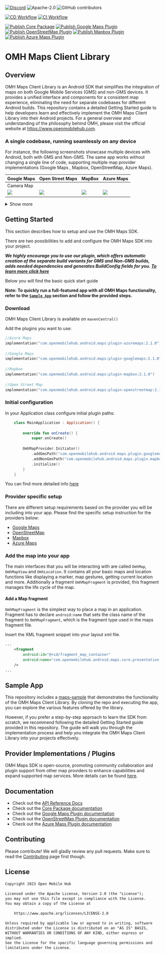[![Discord](https://img.shields.io/discord/1115727214827278446)](https://discord.gg/X8QB9DJXX6)
![Apache-2.0](https://img.shields.io/badge/license-Apache-blue)
![GitHub contributors](https://img.shields.io/github/contributors/openmobilehub/android-omh-maps)

[![CD Workflow](https://github.com/openmobilehub/android-omh-maps/actions/workflows/on_push_workflow.yml/badge.svg)](https://github.com/openmobilehub/android-omh-maps/actions/workflows/on_push_workflow.yml)
[![CI Workflow](https://github.com/openmobilehub/android-omh-maps/actions/workflows/on_pull_request.yml/badge.svg)](https://github.com/openmobilehub/android-omh-maps/actions/workflows/on_pull_request.yml)

[![Publish Core Package](https://github.com/openmobilehub/android-omh-maps/actions/workflows/publish_core.yml/badge.svg)](https://github.com/openmobilehub/android-omh-maps/actions/workflows/publish_core.yml)
[![Publish Google Maps Plugin](https://github.com/openmobilehub/android-omh-maps/actions/workflows/publish_plugin_googlemaps.yml/badge.svg)](https://github.com/openmobilehub/android-omh-maps/actions/workflows/publish_plugin_googlemaps.yml)
[![Publish OpenStreetMap Plugin](https://github.com/openmobilehub/android-omh-maps/actions/workflows/publish_plugin_openstreetmap.yml/badge.svg)](https://github.com/openmobilehub/android-omh-maps/actions/workflows/publish_plugin_openstreetmap.yml)
[![Publish Mapbox Plugin](https://github.com/openmobilehub/android-omh-maps/actions/workflows/publish_plugin_mapbox.yml/badge.svg)](https://github.com/openmobilehub/android-omh-maps/actions/workflows/publish_plugin_mapbox.yml)
[![Publish Azure Maps Plugin](https://github.com/openmobilehub/android-omh-maps/actions/workflows/publish_plugin_azuremaps.yml/badge.svg)](https://github.com/openmobilehub/android-omh-maps/actions/workflows/publish_plugin_azuremaps.yml)

# OMH Maps Client Library

## Overview

OMH Maps Client Library is an Android SDK that simplifies the integration of maps on both Google Mobile Services (GMS) and non-GMS devices. It provides a unified interface and components for a consistent map experience, eliminating the need for separate codebases for different Android builds. This repository contains a detailed Getting Started guide to help developers learn and effectively implement the OMH Maps Client Library into their Android projects. For a general overview and understanding of the philosophy behind OMH, please visit the official website at https://www.openmobilehub.com.

### A single codebase, running seamlessly on any device

For instance, the following screenshots showcase multiple devices with Android, both with GMS and Non-GMS. The same app works without changing a single line of code, supporting multiple map provider implementations (Google Maps , Mapbox, OpenStreetMap, Azure Maps).

<div align="center">

| Google Maps                    | Open Street Maps             | MapBox                          | Azure Maps                     |
| ------------------------------ | ---------------------------- | ------------------------------- | ------------------------------ |
| Camera Map                     |
| <img src="images/gmaps_1.gif"> | <img src="images/osm_1.gif"> | <img src="images/mapbox_1.gif"> | <img src="images/azure_1.gif"> |

</div>
<details>
  <summary>Show more</summary>

<div align="center">

| Google Maps                    | Open Street Maps             | MapBox                          | Azure Maps                     |
| ------------------------------ | ---------------------------- | ------------------------------- | ------------------------------ |
| Location Sharing Map           |
| <img src="images/gmaps_2.gif"> | <img src="images/osm_2.gif"> | <img src="images/mapbox_2.gif"> | <img src="images/azure_2.gif"> |
| Marker Map                     |
| <img src="images/gmaps_3.gif"> | <img src="images/osm_3.gif"> | <img src="images/mapbox_3.gif"> | <img src="images/azure_3.gif"> |
| Info Windows Map               |
| <img src="images/gmaps_4.gif"> | <img src="images/osm_4.gif"> | <img src="images/mapbox_4.gif"> | <img src="images/azure_4.gif"> |
| Polyline Map                   |
| <img src="images/gmaps_5.gif"> | <img src="images/osm_5.gif"> | <img src="images/mapbox_5.gif"> | <img src="images/azure_5.gif"> |
| Polygon Map                    |
| <img src="images/gmaps_6.gif"> | <img src="images/osm_6.gif"> | <img src="images/mapbox_6.gif"> | <img src="images/azure_6.gif"> |
| Custom Styles Map              |
| <img src="images/gmaps_7.gif"> | <img src="images/osm_7.png"> | <img src="images/mapbox_7.gif"> | <img src="images/azure_7.png"> |

</div>
</details>

## Getting Started

This section describes how to setup and use the OMH Maps SDK.

There are two possibilities to add and configure the OMH Maps SDK into your project. 

**_We highly encourage you to use our plugin, which offers automatic creation of the separate build variants for GMS and Non-GMS builds, adds needed dependencies and generates BuildConfig fields for you.
[To learn more click here](https://www.openmobilehub.com/android-omh-maps/advanced-docs/core/SETUP_WITH_OMH_CORE_PLUGIN/)_**

Below you will find the basic quick start guide 

**Note: To quickly run a full-featured app with all OMH Maps functionality, refer to the [`Sample App`](#sample-app) section and follow the provided steps.**

### Download

OMH Maps Client Library is available on `mavenCentral()`

Add the plugins you want to use:

```kotlin
//Azure Maps
implementation("com.openmobilehub.android.maps:plugin-azuremaps:2.1.0")

//Google Maps
implementation("com.openmobilehub.android.maps:plugin-googlemaps:2.1.0")

//Mapbox
implementation("com.openmobilehub.android.maps:plugin-mapbox:2.1.0")

//Open Street Map
implementation("com.openmobilehub.android.maps:plugin-openstreetmap:2.1.0")
```

### Initial configuration

In your Application class configure initial plugin paths:

```kotlin
    class MainApplication : Application() {

        override fun onCreate() {
            super.onCreate()

        OmhMapProvider.Initiator()
            .addGmsPath("com.openmobilehub.android.maps.plugin.googlemaps.presentation.OmhMapFactoryImpl")
            .addNonGmsPath("com.openmobilehub.android.maps.plugin.mapbox.presentation.OmhMapFactoryImpl")
            .initialize()
        }
    }
```
You can find more detailed info [here](https://www.openmobilehub.com/android-omh-maps/advanced-docs/core/SETUP_WITHOUT_OMH_CORE_PLUGIN/)

### Provider specific setup

There are different setup requirements based on the provider you will be including into your app.
Please find the specific setup instruction for the providers below:

- [Google Maps](/packages/plugin-googlemaps/README.md)
- [OpenStreetMap](/packages/plugin-openstreetmap/README.md)
- [Mapbox](/packages/plugin-mapbox/README.md)
- [Azure Maps](/packages/plugin-azuremaps/README.md)

### Add the map into your app

The main interfaces that you will be interacting with are called `OmhMap`, `OmhMapView` and `OmhLocation`.
It contains all your basic maps and location functions like displaying a marker, map gestures, getting current location and more.
Additionally a fragment `OmhMapFragment` is provided, this fragment manages the life cycle of the map.

#### Add a Map fragment

`OmhMapFragment` is the simplest way to place a map in an application.
Fragment has to declare `android:name` that sets the class name of the fragment to `OmhMapFragment`, which is the fragment type used in the maps fragment file.

Insert the XML fragment snippet into your layout xml file.

   ```xml
   ...
       <fragment
           android:id="@+id/fragment_map_container"
           android:name="com.openmobilehub.android.maps.core.presentation.fragments.OmhMapFragment"
       />
   ...
   ```

## Sample App

This repository includes a [maps-sample](/apps/maps-sample) that demonstrates the functionality of the OMH Maps Client Library. By cloning the repo and executing the app, you can explore the various features offered by the library.

However, if you prefer a step-by-step approach to learn the SDK from scratch, we recommend following the detailed Getting Started guide provided in this repository. The guide will walk you through the implementation process and help you integrate the OMH Maps Client Library into your projects effectively.

## Provider Implementations / Plugins

OMH Maps SDK is open-source, promoting community collaboration and plugin support from other map providers to enhance capabilities and expand supported map services. More details can be found [here](./packages/core/docs/plugins/PLUGINS.md).

## Documentation

- Check out the [API Reference Docs](https://www.openmobilehub.com/android-omh-maps/api-docs/)
- Check out the [Core Package documentation](/packages/core/README.md)
- Check out the [Google Maps Plugin documentation](/packages/plugin-googlemaps/README.md)
- Check out the [OpenStreetMap Plugin documentation](/packages/plugin-openstreetmap/README.md)
- Check out the [Azure Maps Plugin documentation](/packages/plugin-azuremaps/README.md)

## Contributing

Please contribute! We will gladly review any pull requests. Make sure to read the [Contributing](/CONTRIBUTING.md) page first though.

## License

```
Copyright 2023 Open Mobile Hub

Licensed under the Apache License, Version 2.0 (the "License");
you may not use this file except in compliance with the License.
You may obtain a copy of the License at

    https://www.apache.org/licenses/LICENSE-2.0

Unless required by applicable law or agreed to in writing, software
distributed under the License is distributed on an "AS IS" BASIS,
WITHOUT WARRANTIES OR CONDITIONS OF ANY KIND, either express or implied.
See the License for the specific language governing permissions and
limitations under the License.
```
